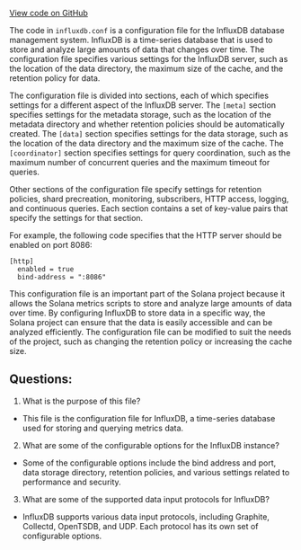 
[View code on GitHub](https://github.com/solana-labs/solana/blob/master/metrics/scripts/influxdb.conf)

The code in `influxdb.conf` is a configuration file for the InfluxDB database management system. InfluxDB is a time-series database that is used to store and analyze large amounts of data that changes over time. The configuration file specifies various settings for the InfluxDB server, such as the location of the data directory, the maximum size of the cache, and the retention policy for data.

The configuration file is divided into sections, each of which specifies settings for a different aspect of the InfluxDB server. The `[meta]` section specifies settings for the metadata storage, such as the location of the metadata directory and whether retention policies should be automatically created. The `[data]` section specifies settings for the data storage, such as the location of the data directory and the maximum size of the cache. The `[coordinator]` section specifies settings for query coordination, such as the maximum number of concurrent queries and the maximum timeout for queries.

Other sections of the configuration file specify settings for retention policies, shard precreation, monitoring, subscribers, HTTP access, logging, and continuous queries. Each section contains a set of key-value pairs that specify the settings for that section.

For example, the following code specifies that the HTTP server should be enabled on port 8086:

```
[http]
  enabled = true
  bind-address = ":8086"
```

This configuration file is an important part of the Solana project because it allows the Solana metrics scripts to store and analyze large amounts of data over time. By configuring InfluxDB to store data in a specific way, the Solana project can ensure that the data is easily accessible and can be analyzed efficiently. The configuration file can be modified to suit the needs of the project, such as changing the retention policy or increasing the cache size.
## Questions: 
 1. What is the purpose of this file?
- This file is the configuration file for InfluxDB, a time-series database used for storing and querying metrics data.

2. What are some of the configurable options for the InfluxDB instance?
- Some of the configurable options include the bind address and port, data storage directory, retention policies, and various settings related to performance and security.

3. What are some of the supported data input protocols for InfluxDB?
- InfluxDB supports various data input protocols, including Graphite, Collectd, OpenTSDB, and UDP. Each protocol has its own set of configurable options.